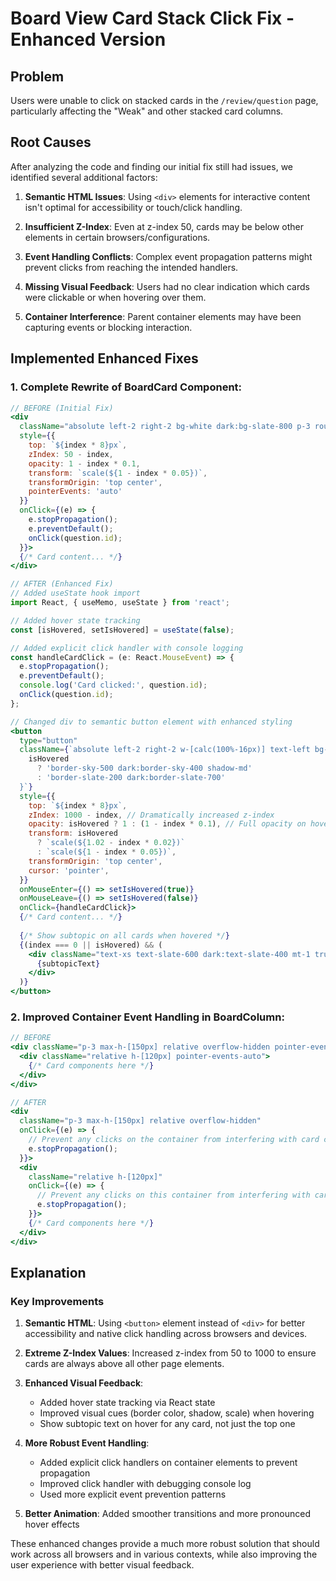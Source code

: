 # Board View Card Stack Click Fix - Enhanced Version

## Problem
Users were unable to click on stacked cards in the `/review/question` page, particularly affecting the "Weak" and other stacked card columns.

## Root Causes

After analyzing the code and finding our initial fix still had issues, we identified several additional factors:

1. **Semantic HTML Issues**: Using `<div>` elements for interactive content isn't optimal for accessibility or touch/click handling.

2. **Insufficient Z-Index**: Even at z-index 50, cards may be below other elements in certain browsers/configurations.

3. **Event Handling Conflicts**: Complex event propagation patterns might prevent clicks from reaching the intended handlers.

4. **Missing Visual Feedback**: Users had no clear indication which cards were clickable or when hovering over them.

5. **Container Interference**: Parent container elements may have been capturing events or blocking interaction.

## Implemented Enhanced Fixes

### 1. Complete Rewrite of BoardCard Component:

```jsx
// BEFORE (Initial Fix)
<div
  className="absolute left-2 right-2 bg-white dark:bg-slate-800 p-3 rounded-lg shadow-sm border border-slate-200 dark:border-slate-700 cursor-pointer hover:border-sky-300 dark:hover:border-sky-500"
  style={{
    top: `${index * 8}px`,
    zIndex: 50 - index,
    opacity: 1 - index * 0.1,
    transform: `scale(${1 - index * 0.05})`,
    transformOrigin: 'top center',
    pointerEvents: 'auto'
  }}
  onClick={(e) => {
    e.stopPropagation();
    e.preventDefault();
    onClick(question.id);
  }}>
  {/* Card content... */}
</div>
```

```jsx
// AFTER (Enhanced Fix)
// Added useState hook import
import React, { useMemo, useState } from 'react';

// Added hover state tracking
const [isHovered, setIsHovered] = useState(false);

// Added explicit click handler with console logging
const handleCardClick = (e: React.MouseEvent) => {
  e.stopPropagation();
  e.preventDefault();
  console.log('Card clicked:', question.id);
  onClick(question.id);
};

// Changed div to semantic button element with enhanced styling
<button
  type="button"
  className={`absolute left-2 right-2 w-[calc(100%-16px)] text-left bg-white dark:bg-slate-800 p-3 rounded-lg shadow-sm border transition-all ${
    isHovered 
      ? 'border-sky-500 dark:border-sky-400 shadow-md' 
      : 'border-slate-200 dark:border-slate-700'
  }`}
  style={{
    top: `${index * 8}px`,
    zIndex: 1000 - index, // Dramatically increased z-index
    opacity: isHovered ? 1 : (1 - index * 0.1), // Full opacity on hover
    transform: isHovered 
      ? `scale(${1.02 - index * 0.02})` 
      : `scale(${1 - index * 0.05})`,
    transformOrigin: 'top center',
    cursor: 'pointer',
  }}
  onMouseEnter={() => setIsHovered(true)}
  onMouseLeave={() => setIsHovered(false)}
  onClick={handleCardClick}>
  {/* Card content... */}
  
  {/* Show subtopic on all cards when hovered */}
  {(index === 0 || isHovered) && (
    <div className="text-xs text-slate-600 dark:text-slate-400 mt-1 truncate">
      {subtopicText}
    </div>
  )}
</button>
```

### 2. Improved Container Event Handling in BoardColumn:

```jsx
// BEFORE
<div className="p-3 max-h-[150px] relative overflow-hidden pointer-events-auto">
  <div className="relative h-[120px] pointer-events-auto">
    {/* Card components here */}
  </div>
</div>
```

```jsx
// AFTER
<div 
  className="p-3 max-h-[150px] relative overflow-hidden" 
  onClick={(e) => {
    // Prevent any clicks on the container from interfering with card clicks
    e.stopPropagation();
  }}>
  <div 
    className="relative h-[120px]" 
    onClick={(e) => {
      // Prevent any clicks on this container from interfering with card clicks
      e.stopPropagation();
    }}>
    {/* Card components here */}
  </div>
</div>
```

## Explanation

### Key Improvements

1. **Semantic HTML**: Using `<button>` element instead of `<div>` for better accessibility and native click handling across browsers and devices.

2. **Extreme Z-Index Values**: Increased z-index from 50 to 1000 to ensure cards are always above all other page elements.

3. **Enhanced Visual Feedback**: 
   - Added hover state tracking via React state
   - Improved visual cues (border color, shadow, scale) when hovering
   - Show subtopic text on hover for any card, not just the top one

4. **More Robust Event Handling**:
   - Added explicit click handlers on container elements to prevent propagation
   - Improved click handler with debugging console log
   - Used more explicit event prevention patterns

5. **Better Animation**: Added smoother transitions and more pronounced hover effects

These enhanced changes provide a much more robust solution that should work across all browsers and in various contexts, while also improving the user experience with better visual feedback.

